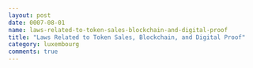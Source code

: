 ```yaml
---
layout: post
date: 0007-08-01
name: laws-related-to-token-sales-blockchain-and-digital-proof
title: "Laws Related to Token Sales, Blockchain, and Digital Proof"
category: luxembourg
comments: true
---
```



